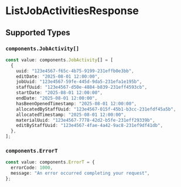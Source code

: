 # ListJobActivitiesResponse


## Supported Types

### `components.JobActivity[]`

```typescript
const value: components.JobActivity[] = [
  {
    uuid: "123e4567-f65c-4b75-9199-231effb0e3bb",
    editDate: "2025-08-01 12:00:00",
    jobUuid: "123e4567-59fe-445d-9da5-231efa1e195b",
    staffUuid: "123e4567-d50e-4884-b839-231eff4593cb",
    startDate: "2025-08-01 12:00:00",
    endDate: "2025-08-01 12:00:00",
    hasBeenOpenedTimestamp: "2025-08-01 12:00:00",
    allocatedByStaffUuid: "123e4567-015f-45b1-b3cc-231efdf45a5b",
    allocatedTimestamp: "2025-08-01 12:00:00",
    materialUuid: "123e4567-7778-42d2-b5fe-231eff29339b",
    editByStaffUuid: "123e4567-4fae-4a42-9ac8-231ef9df41db",
  },
];
```

### `components.ErrorT`

```typescript
const value: components.ErrorT = {
  errorCode: 1000,
  message: "An error occurred completing your request",
};
```

